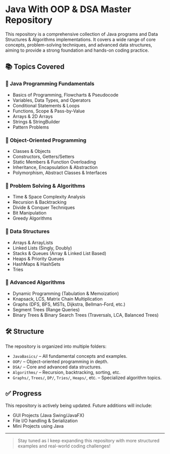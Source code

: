 # Java With OOP & DSA Master Repository

This repository is a comprehensive collection of Java programs and Data Structures & Algorithms implementations. It covers a wide range of core concepts, problem-solving techniques, and advanced data structures, aiming to provide a strong foundation and hands-on coding practice.

## 📚 Topics Covered

### 🔹 Java Programming Fundamentals
- Basics of Programming, Flowcharts & Pseudocode
- Variables, Data Types, and Operators
- Conditional Statements & Loops
- Functions, Scope & Pass-by-Value
- Arrays & 2D Arrays
- Strings & StringBuilder
- Pattern Problems

### 🔹 Object-Oriented Programming
- Classes & Objects
- Constructors, Getters/Setters
- Static Members & Function Overloading
- Inheritance, Encapsulation & Abstraction
- Polymorphism, Abstract Classes & Interfaces

### 🔹 Problem Solving & Algorithms
- Time & Space Complexity Analysis
- Recursion & Backtracking
- Divide & Conquer Techniques
- Bit Manipulation
- Greedy Algorithms

### 🔹 Data Structures
- Arrays & ArrayLists
- Linked Lists (Singly, Doubly)
- Stacks & Queues (Array & Linked List Based)
- Heaps & Priority Queues
- HashMaps & HashSets
- Tries

### 🔹 Advanced Algorithms
- Dynamic Programming (Tabulation & Memoization)
- Knapsack, LCS, Matrix Chain Multiplication
- Graphs (DFS, BFS, MSTs, Dijkstra, Bellman-Ford, etc.)
- Segment Trees (Range Queries)
- Binary Trees & Binary Search Trees (Traversals, LCA, Balanced Trees)

## 🛠️ Structure
The repository is organized into multiple folders:
- `JavaBasics/` – All fundamental concepts and examples.
- `OOP/` – Object-oriented programming in depth.
- `DSA/` – Core and advanced data structures.
- `Algorithms/` – Recursion, backtracking, sorting, etc.
- `Graphs/`, `Trees/`, `DP/`, `Tries/`, `Heaps/`, etc. – Specialized algorithm topics.

## ✅ Progress
This repository is actively being updated. Future additions will include:
- GUI Projects (Java Swing/JavaFX)
- File I/O handling & Serialization
- Mini Projects using Java

---

> Stay tuned as I keep expanding this repository with more structured examples and real-world coding challenges!
